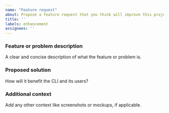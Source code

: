 ```yaml
---
name: "Feature request"
about: Propose a feature request that you think will improve this project
title: ''
labels: enhancement
assignees: ''
---
```


### Feature or problem description

A clear and concise description of what the feature or problem is.

### Proposed solution

How will it benefit the CLI and its users?

### Additional context

Add any other context like screenshots or mockups, if applicable.
